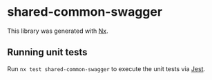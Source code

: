 # shared-common-swagger

This library was generated with [Nx](https://nx.dev).

## Running unit tests

Run `nx test shared-common-swagger` to execute the unit tests via [Jest](https://jestjs.io).
